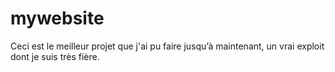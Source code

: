 # mywebsite
Ceci est le meilleur projet que j'ai pu faire jusqu’à maintenant, un vrai exploit dont je suis très fière. 
